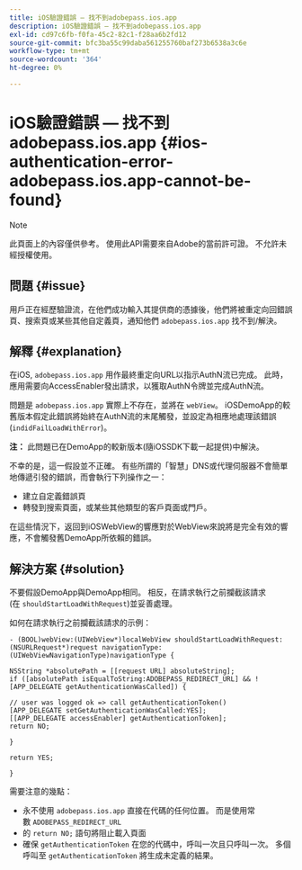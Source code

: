 ```yaml
---
title: iOS驗證錯誤 — 找不到adobepass.ios.app
description: iOS驗證錯誤 — 找不到adobepass.ios.app
exl-id: cd97c6fb-f0fa-45c2-82c1-f28aa6b2fd12
source-git-commit: bfc3ba55c99daba561255760baf273b6538a3c6e
workflow-type: tm+mt
source-wordcount: '364'
ht-degree: 0%

---
```


# iOS驗證錯誤 — 找不到adobepass.ios.app {#ios-authentication-error-adobepass.ios.app-cannot-be-found}

>[!NOTE]
>
>此頁面上的內容僅供參考。 使用此API需要來自Adobe的當前許可證。 不允許未經授權使用。

## 問題 {#issue}

用戶正在經歷驗證流，在他們成功輸入其提供商的憑據後，他們將被重定向回錯誤頁、搜索頁或某些其他自定義頁，通知他們 `adobepass.ios.app` 找不到/解決。

## 解釋 {#explanation}

在iOS, `adobepass.ios.app` 用作最終重定向URL以指示AuthN流已完成。 此時，應用需要向AccessEnabler發出請求，以獲取AuthN令牌並完成AuthN流。

問題是 `adobepass.ios.app` 實際上不存在，並將在 `webView`。 iOSDemoApp的較舊版本假定此錯誤將始終在AuthN流的末尾觸發，並設定為相應地處理該錯誤(`indidFailLoadWithError`)。

**注：** 此問題已在DemoApp的較新版本(隨iOSSDK下載一起提供)中解決。

不幸的是，這一假設並不正確。 有些所謂的「智慧」DNS或代理伺服器不會簡單地傳遞引發的錯誤，而會執行下列操作之一： 

- 建立自定義錯誤頁
- 轉發到搜索頁面，或某些其他類型的客戶頁面或門戶。

在這些情況下，返回到iOSWebView的響應對於WebView來說將是完全有效的響應，不會觸發舊DemoApp所依賴的錯誤。

## 解決方案 {#solution}

不要假設DemoApp與DemoApp相同。 相反，在請求執行之前攔截該請求(在 `shouldStartLoadWithRequest`)並妥善處理。

如何在請求執行之前攔截該請求的示例：

```obj-c
- (BOOL)webView:(UIWebView*)localWebView shouldStartLoadWithRequest:(NSURLRequest*)request navigationType:(UIWebViewNavigationType)navigationType {

NSString *absolutePath = [[request URL] absoluteString]; 
if ([absolutePath isEqualToString:ADOBEPASS_REDIRECT_URL] && ![APP_DELEGATE getAuthenticationWasCalled]) {

// user was logged ok => call getAuthenticationToken() 
[APP_DELEGATE setGetAuthenticationWasCalled:YES]; 
[[APP_DELEGATE accessEnabler] getAuthenticationToken];
return NO;

}

return YES;

}
```

需要注意的幾點：

- 永不使用 `adobepass.ios.app` 直接在代碼的任何位置。 而是使用常數 `ADOBEPASS_REDIRECT_URL`
- 的 `return NO;` 語句將阻止載入頁面
- 確保 `getAuthenticationToken` 在您的代碼中，呼叫一次且只呼叫一次。 多個呼叫至 `getAuthenticationToken` 將生成未定義的結果。
